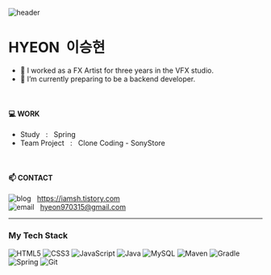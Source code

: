 ![header](https://capsule-render.vercel.app/api?type=venom&text=Seunghyeon%20Lee&color=20:283618,100:606C38&fontColor=fff&height=200&stroke=000&strokeWidth=1)

# HYEON &nbsp;이승현

- 🎥 I worked as a FX Artist for three years in the VFX studio.
- 🌱 I’m currently preparing to be a backend developer.

<br />

#### 💻 WORK
- Study &nbsp; : &nbsp; Spring
- Team Project &nbsp; : &nbsp; Clone Coding - SonyStore

<br />

#### 📫 CONTACT

![blog](https://img.shields.io/badge/BLOG-FFFFFF?style=social) &nbsp; https://iamsh.tistory.com <br/>
![email](https://img.shields.io/badge/EMAIL-FFFFFF?style=social) &nbsp; hyeon970315@gmail.com




---

### My Tech Stack
![HTML5](https://img.shields.io/badge/-HTML5-E34F26?style=for-the-badge&logo=html5&logoColor=white)
![CSS3](https://img.shields.io/badge/-CSS3-1572B6?style=for-the-badge&logo=css3&logoColor=white)
![JavaScript](https://img.shields.io/badge/-JavaScript-F7DF1E?style=for-the-badge&logo=javascript&logoColor=white)
![Java](https://img.shields.io/badge/Java-007396?style=for-the-badge&logo=java&logoColor=white)
![MySQL](https://img.shields.io/badge/MySQL-4479A1?style=for-the-badge&logo=mysql&logoColor=white)
![Maven](https://img.shields.io/badge/Maven-C71A36?style=for-the-badge&logo=apache-maven&logoColor=white)
![Gradle](https://img.shields.io/badge/Gradle-02303A?style=for-the-badge&logo=gradle&logoColor=white)
![Spring](https://img.shields.io/badge/Spring-6DB33F?style=for-the-badge&logo=spring&logoColor=white)
![Git](https://img.shields.io/badge/-Git-F05032?style=for-the-badge&logo=git&logoColor=white)



